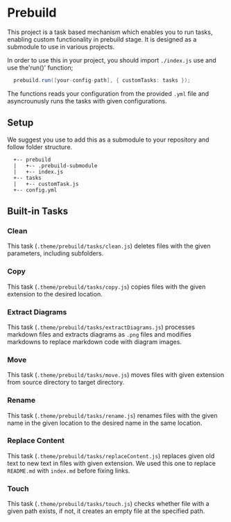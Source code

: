 # Prebuild

This project is a task based mechanism which enables you to run tasks, enabling custom functionality in prebuild stage. It is designed as a submodule to use in various projects.

In order to use this in your project, you should import `./index.js` use and use the'run()' function;

```java
  prebuild.run([your-config-path], { customTasks: tasks });
```

The functions reads your configuration from the provided `.yml` file and
asyncrounusly runs the tasks with given configurations.

## Setup

 We suggest you use to add this as a submodule to your repository and follow folder structure.

```
  +-- prebuild
  |   +-- .prebuild-submodule
  |   +-- index.js
  +-- tasks
  |   +-- customTask.js
  +-- config.yml
```

## Built-in Tasks

### Clean

This task (`.theme/prebuild/tasks/clean.js`) deletes files with the given
parameters, including subfolders.

### Copy

This task (`.theme/prebuild/tasks/copy.js`) copies files with the given
extension to the desired location.

### Extract Diagrams

This task (`.theme/prebuild/tasks/extractDiagrams.js`) processes markdown files
and extracts diagrams as `.png` files and modifies markdowns to replace
markdown code with diagram images.

### Move

This task (`.theme/prebuild/tasks/move.js`) moves files with given extension
from source directory to target directory.

### Rename

This task (`.theme/prebuild/tasks/rename.js`) renames files with the given
name in the given location to the desired name in the same location.

### Replace Content

This task (`.theme/prebuild/tasks/replaceContent.js`) replaces given old text
to new text in files with given extension. We used this one to replace
`README.md` with `index.md` before fixing links.

### Touch

This task (`.theme/prebuild/tasks/touch.js`) checks whether file with a given
path exists, if not, it creates an empty file at the specified path.
